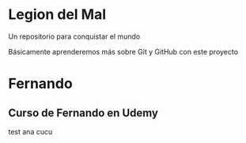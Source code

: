 # Legion del Mal
Un repositorio para conquistar el mundo

Básicamente aprenderemos más sobre Git y GitHub con este proyecto


# Fernando


## Curso de Fernando en Udemy
test ana cucu
